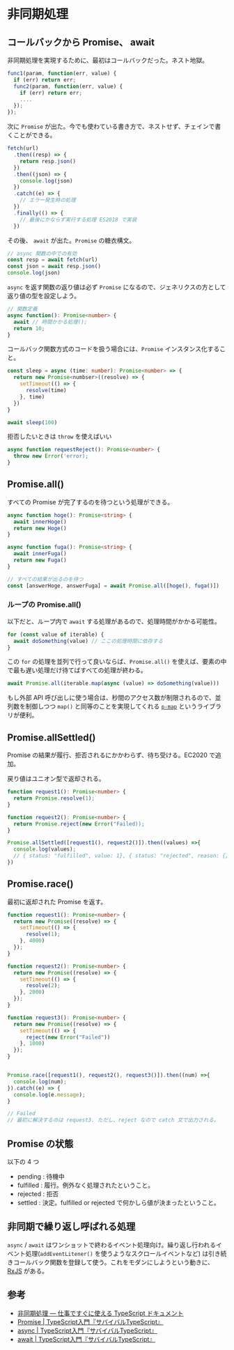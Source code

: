 # 非同期処理

## コールバックから Promise、 await

非同期処理を実現するために、最初はコールバックだった。ネスト地獄。

```typescript
func1(param, function(err, value) {
  if (err) return err;
  func2(param, function(err, value) {
    if (err) return err;
    ....
  });
});
```

次に `Promise` が出た。今でも使わている書き方で、ネストせず、チェインで書くことができる。

```typescript
fetch(url)
  .then((resp) => {
    return resp.json()
  })
  .then((json) => {
    console.log(json)
  })
  .catch((e) => {
    // エラー発生時の処理
  })
  .finally(() => {
    // 最後にかならず実行する処理 ES2018 で実装
  })
```

その後、 `await` が出た。`Promise` の糖衣構文。

```typescript
// async 関数の中での有効
const resp = await fetch(url)
const json = await resp.json()
console.log(json)
```

`async` を返す関数の返り値は必ず `Promise` になるので、ジェネリクスの方として返り値の型を設定しよう。

```typescript
// 関数定義
async function(): Promise<number> {
  await // 時間かかる処理();
  return 10;
}
```

コールバック関数方式のコードを扱う場合には、`Promise` インスタンス化すること。

```typescript
const sleep = async (time: number): Promise<number> => {
  return new Promise<numbser>((resolve) => {
    setTimeout(() => {
      resolve(time)
    }, time)
  })
}

await sleep(100)
```

拒否したいときは `throw` を使えばいい

```typescript
async function requestReject(): Promise<number> {
  throw new Error('error);
}
```

## Promise.all()

すべての Promise が完了するのを待つという処理ができる。

```typescript
async function hoge(): Promise<string> {
  await innerHoge()
  return new Hoge()
}

async function fuga(): Promise<string> {
  await innerFuga()
  return new Fuga()
}

// すべての結果が出るのを待つ
const [answerHoge, answerFuga] = await Promise.all([hoge(), fuga()])
```

### ループの Promise.all()

以下だと、ループ内で `await` する処理があるので、処理時間がかかる可能性。

```typescript
for (const value of iterable) {
  await doSomething(value) // ここの処理時間に依存する
}
```

この `for` の処理を並列で行って良いならば、`Promise.all()` を使えば、要素の中で最も遅い処理だけ待てばすべての処理が終わる。

```typescript
await Promise.all(iterable.map(async (value) => doSomething(value)))
```

もし外部 API 呼び出しに使う場合は、秒間のアクセス数が制限されるので、並列数を制御しつつ `map()` と同等のことを実現してくれる [`p-map`](https://www.npmjs.com/package/p-map) というライブラリが便利。

## Promise.allSettled()

Promise の結果が履行、拒否されるにかかわらず、待ち受ける。EC2020 で追加。

戻り値はユニオン型で返却される。

```typescript
function request1(): Promise<number> {
  return Promise.resolve(1);
}

function request2(): Promise<number> {
  return Promise.reject(new Error("Failed));
}

Promise.allSettled([request1(), request2()]).then((values) =>{
  console.log(values);
  // { status: "fulfilled", value: 1}, { status: "rejected", reason: {}}
})
```


## Promise.race()

最初に返却された Promise を返す。

```typescript
function request1(): Promise<number> {
  return new Promise((resolve) => {
    setTimeout(() => {
      resolve(1);
    }, 4000)
  });
}

function request2(): Promise<number> {
  return new Promise((resolve) => {
    setTimeout(() => {
      resolve(2);
    }, 2000)
  });
}

function request3(): Promise<number> {
  return new Promise((resolve) => {
    setTimeout(() => {
      reject(new Error("Failed"))
    }, 1000)
  });
}


Promise.race([request1(), request2(), request3()]).then((num) =>{
  console.log(num);
}).catch((e) => {
  console.log(e.message);
}

// Failed
// 最初に解決するのは request3. ただし、reject なので catch 文で出力される。
```

## Promise の状態

以下の 4 つ

- pending : 待機中
- fulfilled : 履行。例外なく処理されたということ。
- rejected : 拒否
- settled : 決定。fulfilled or rejected で何かしら値が決まったということ。


## 非同期で繰り返し呼ばれる処理

`async` / `await` はワンショットで終わるイベント処理向け。繰り返し行われるイベント処理(`addEventLitener()` を使うようなスクロールイベントなど) は引き続きコールバック関数を登録して使う。これをモダンにしようという動きに、[RxJS](https://rxjs-dev.firebaseapp.com/guide/overview) がある。

## 参考

- [非同期処理 — 仕事ですぐに使える TypeScript ドキュメント](https://future-architect.github.io/typescript-guide/async.html)
- [Promise<T> | TypeScript入門『サバイバルTypeScript』](https://typescriptbook.jp/reference/asynchronous/promise)
- [async | TypeScript入門『サバイバルTypeScript』](https://typescriptbook.jp/reference/asynchronous/async)
- [await | TypeScript入門『サバイバルTypeScript』](https://typescriptbook.jp/reference/asynchronous/await)
